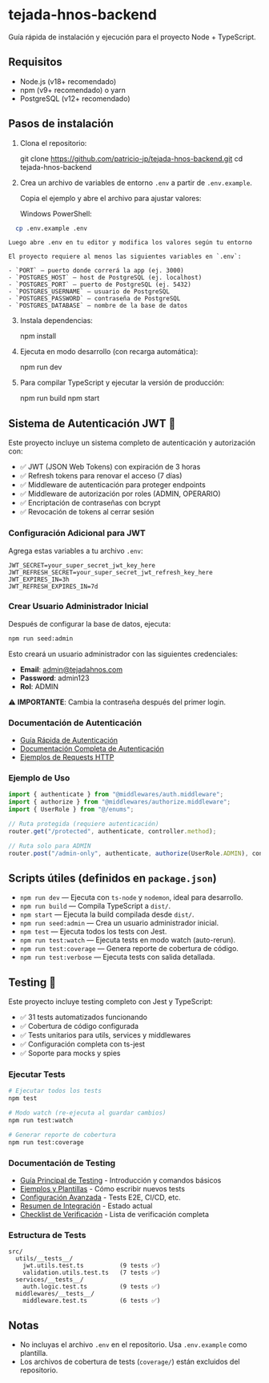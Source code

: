 # tejada-hnos-backend

Guía rápida de instalación y ejecución para el proyecto Node + TypeScript.

## Requisitos

- Node.js (v18+ recomendado)
- npm (v9+ recomendado) o yarn
- PostgreSQL (v12+ recomendado)

## Pasos de instalación

1. Clona el repositorio:

	git clone https://github.com/patricio-jp/tejada-hnos-backend.git
	cd tejada-hnos-backend

2. Crea un archivo de variables de entorno `.env` a partir de `.env.example`.

	Copia el ejemplo y abre el archivo para ajustar valores:

	Windows PowerShell:

  ``` bash
	cp .env.example .env
  ```

	Luego abre .env en tu editor y modifica los valores según tu entorno

	El proyecto requiere al menos las siguientes variables en `.env`:

	- `PORT` — puerto donde correrá la app (ej. 3000)
	- `POSTGRES_HOST` — host de PostgreSQL (ej. localhost)
	- `POSTGRES_PORT` — puerto de PostgreSQL (ej. 5432)
	- `POSTGRES_USERNAME` — usuario de PostgreSQL
	- `POSTGRES_PASSWORD` — contraseña de PostgreSQL
	- `POSTGRES_DATABASE` — nombre de la base de datos

3. Instala dependencias:

	npm install

4. Ejecuta en modo desarrollo (con recarga automática):

	npm run dev

5. Para compilar TypeScript y ejecutar la versión de producción:

	npm run build
	npm start

## Sistema de Autenticación JWT 🔐

Este proyecto incluye un sistema completo de autenticación y autorización con:

- ✅ JWT (JSON Web Tokens) con expiración de 3 horas
- ✅ Refresh tokens para renovar el acceso (7 días)
- ✅ Middleware de autenticación para proteger endpoints
- ✅ Middleware de autorización por roles (ADMIN, OPERARIO)
- ✅ Encriptación de contraseñas con bcrypt
- ✅ Revocación de tokens al cerrar sesión

### Configuración Adicional para JWT

Agrega estas variables a tu archivo `.env`:

```env
JWT_SECRET=your_super_secret_jwt_key_here
JWT_REFRESH_SECRET=your_super_secret_jwt_refresh_key_here
JWT_EXPIRES_IN=3h
JWT_REFRESH_EXPIRES_IN=7d
```

### Crear Usuario Administrador Inicial

Después de configurar la base de datos, ejecuta:

```bash
npm run seed:admin
```

Esto creará un usuario administrador con las siguientes credenciales:
- **Email**: admin@tejadahnos.com
- **Password**: admin123
- **Rol**: ADMIN

⚠️ **IMPORTANTE**: Cambia la contraseña después del primer login.

### Documentación de Autenticación

- [Guía Rápida de Autenticación](docs/QUICK_START_AUTH.md)
- [Documentación Completa de Autenticación](docs/AUTHENTICATION.md)
- [Ejemplos de Requests HTTP](docs/api-requests.http)

### Ejemplo de Uso

```typescript
import { authenticate } from "@middlewares/auth.middleware";
import { authorize } from "@middlewares/authorize.middleware";
import { UserRole } from "@/enums";

// Ruta protegida (requiere autenticación)
router.get("/protected", authenticate, controller.method);

// Ruta solo para ADMIN
router.post("/admin-only", authenticate, authorize(UserRole.ADMIN), controller.method);
```

## Scripts útiles (definidos en `package.json`)

- `npm run dev` — Ejecuta con `ts-node` y `nodemon`, ideal para desarrollo.
- `npm run build` — Compila TypeScript a `dist/`.
- `npm start` — Ejecuta la build compilada desde `dist/`.
- `npm run seed:admin` — Crea un usuario administrador inicial.
- `npm test` — Ejecuta todos los tests con Jest.
- `npm run test:watch` — Ejecuta tests en modo watch (auto-rerun).
- `npm run test:coverage` — Genera reporte de cobertura de código.
- `npm run test:verbose` — Ejecuta tests con salida detallada.

## Testing 🧪

Este proyecto incluye testing completo con Jest y TypeScript:

- ✅ 31 tests automatizados funcionando
- ✅ Cobertura de código configurada
- ✅ Tests unitarios para utils, services y middlewares
- ✅ Configuración completa con ts-jest
- ✅ Soporte para mocks y spies

### Ejecutar Tests

```bash
# Ejecutar todos los tests
npm test

# Modo watch (re-ejecuta al guardar cambios)
npm run test:watch

# Generar reporte de cobertura
npm run test:coverage
```

### Documentación de Testing

- [Guía Principal de Testing](docs/TESTING.md) - Introducción y comandos básicos
- [Ejemplos y Plantillas](docs/TESTING_EXAMPLES.md) - Cómo escribir nuevos tests
- [Configuración Avanzada](docs/TESTING_ADVANCED.md) - Tests E2E, CI/CD, etc.
- [Resumen de Integración](docs/JEST_INTEGRATION_SUMMARY.md) - Estado actual
- [Checklist de Verificación](docs/JEST_CHECKLIST.md) - Lista de verificación completa

### Estructura de Tests

```
src/
  utils/__tests__/
    jwt.utils.test.ts          (9 tests ✅)
    validation.utils.test.ts   (7 tests ✅)
  services/__tests__/
    auth.logic.test.ts         (9 tests ✅)
  middlewares/__tests__/
    middleware.test.ts         (6 tests ✅)
```

## Notas

- No incluyas el archivo `.env` en el repositorio. Usa `.env.example` como plantilla.
- Los archivos de cobertura de tests (`coverage/`) están excluidos del repositorio.
